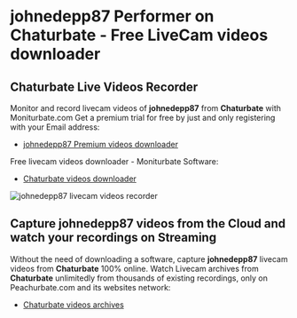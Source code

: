 # johnedepp87 Performer on Chaturbate - Free LiveCam videos downloader

## Chaturbate Live Videos Recorder

Monitor and record livecam videos of **johnedepp87** from **Chaturbate** with Moniturbate.com
Get a premium trial for free by just and only registering with your Email address:
* [johnedepp87 Premium videos downloader](https://moniturbate.com/request-demo-licence-key.html)

Free livecam videos downloader - Moniturbate Software:
* [Chaturbate videos downloader](https://moniturbate.com/moniturbate-download-software.html)

![johnedepp87 livecam videos recorder](https://peachurnet.com/templates/moniturbate-software.png)


## Capture johnedepp87 videos from the Cloud and watch your recordings on Streaming

Without the need of downloading a software, capture **johnedepp87** livecam videos from **Chaturbate** 100% online.
Watch Livecam archives from **Chaturbate** unlimitedly from thousands of existing recordings, only on Peachurbate.com and its websites network:
* [Chaturbate videos archives](https://peachurnet.com/)